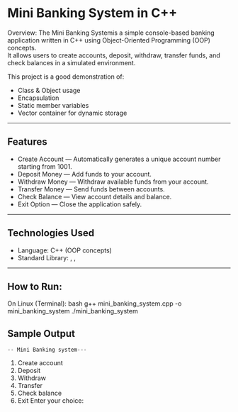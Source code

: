 # Mini Banking System in C++

Overview:
The Mini Banking Systemis a simple console-based banking application written in C++ using Object-Oriented Programming (OOP) concepts.  
It allows users to create accounts, deposit, withdraw, transfer funds, and check balances in a simulated environment.

This project is a good demonstration of:
- Class & Object usage
- Encapsulation
- Static member variables
- Vector container for dynamic storage

---

##  Features
- Create Account — Automatically generates a unique account number starting from 1001.
- Deposit Money — Add funds to your account.
- Withdraw Money — Withdraw available funds from your account.
- Transfer Money — Send funds between accounts.
- Check Balance — View account details and balance.
- Exit Option — Close the application safely.

---

##  Technologies Used
- Language: C++ (OOP concepts)
- Standard Library: <iostream>, <string>, <vector>

---
## How to Run:
On Linux (Terminal):
bash
g++ mini_banking_system.cpp -o mini_banking_system
./mini_banking_system

## Sample Output
    -- Mini Banking system---
1. Create account
2. Deposit
3. Withdraw
4. Transfer
5. Check balance
6. Exit
Enter your choice:



